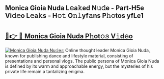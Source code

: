 ## Monica Gioia Nuda L𝚎a𝚔ed N𝚞𝚍e - Part-H5e Vi𝚍𝚎o L𝚎a𝚔s - H𝚘𝚝 O𝚗𝚕yf𝚊ns P𝚑𝚘tos yfLe1

# <h2><a href="http://kf18g0.oniu.top/?m=Monica+Gioia+Nuda">🔗👉 🔴 Monica Gioia Nuda P𝚑ot𝚘𝚜 V𝚒d𝚎o</a></h2>

[![Monica Gioia Nuda Nu𝚍e𝚜](https://i.imgur.com/0qMVB7G.gif)](http://kf18g0.oniu.top/?m=Monica+Gioia+Nuda)
Online thought leader Monica Gioia Nuda, known for publishing dance and lifestyle material, consisting of presentations and personal vlogs. The public persona of Monica Gioia Nuda is defined by its warm and approachable energy, but the mysteries of his private life remain a tantalizing enigma.  
